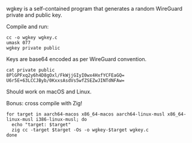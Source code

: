 wgkey is a self-contained program that generates a random WireGuard private and
public key.

Compile and run:

```
cc -o wgkey wgkey.c
umask 077
wgkey private public
```

Keys are base64 encoded as per WireGuard convention.
```
cat private public
8PlGPFxq2y6h4D8gOxl/FkWjjGIyI0wx4HxfYCFEaGQ=
U6r5E+63LCCJByb/0KxxsAsdVs5wfZSEZwJINTdNFAw=
```

Should work on macOS and Linux.

Bonus: cross compile with Zig!

```
for target in aarch64-macos x86_64-macos aarch64-linux-musl x86_64-linux-musl i386-linux-musl; do
  echo "target: $target"
  zig cc -target $target -Os -o wgkey-$target wgkey.c
done
```
